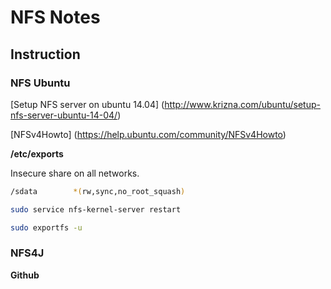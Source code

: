 # NFS Notes

## Instruction

### NFS Ubuntu

[Setup NFS server on ubuntu 14.04] (http://www.krizna.com/ubuntu/setup-nfs-server-ubuntu-14-04/)

[NFSv4Howto] (https://help.ubuntu.com/community/NFSv4Howto)

**/etc/exports**

Insecure share on all networks.

``` bash
/sdata        *(rw,sync,no_root_squash)

sudo service nfs-kernel-server restart

sudo exportfs -u
```

### NFS4J

**Github**




